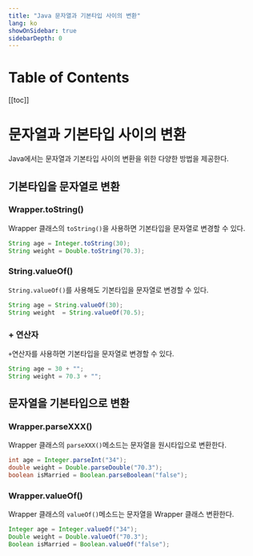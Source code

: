 ```yaml
---
title: "Java 문자열과 기본타입 사이의 변환"
lang: ko
showOnSidebar: true
sidebarDepth: 0
---
```


# Table of Contents
[[toc]]

# 문자열과 기본타입 사이의 변환
Java에서는 문자열과 기본타입 사이의 변환을 위한 다양한 방법을 제공한다.

## 기본타입을 문자열로 변환
### Wrapper.toString()
Wrapper 클래스의 `toString()`을 사용하면 기본타입을 문자열로 변경할 수 있다.
``` java
String age = Integer.toString(30);
String weight = Double.toString(70.3);
```

### String.valueOf()
`String.valueOf()`를 사용해도 기본타입을 문자열로 변경할 수 있다.
``` java
String age = String.valueOf(30);
String weight  = String.valueOf(70.5);
```

### + 연산자
`+`연산자를 사용하면 기본타입을 문자열로 변경할 수 있다.
```  java
String age = 30 + "";
String weight = 70.3 + "";
```

## 문자열을 기본타입으로 변환
### Wrapper.parseXXX()
Wrapper 클래스의 `parseXXX()`메소드는 문자열을 원시타입으로 변환한다.
``` java
int age = Integer.parseInt("34");
double weight = Double.parseDouble("70.3");
boolean isMarried = Boolean.parseBoolean("false");
```

### Wrapper.valueOf()
Wrapper 클래스의 `valueOf()`메소드는 문자열을 Wrapper 클래스 변환한다.
``` java
Integer age = Integer.valueOf("34");
Double weight = Double.valueOf("70.3");
Boolean isMarried = Boolean.valueOf("false");
```

